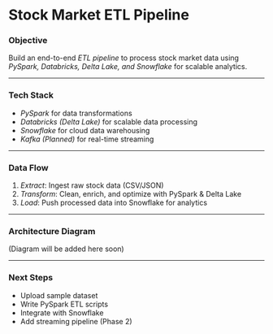 
# Stock Market ETL Pipeline

### Objective
Build an end-to-end *ETL pipeline* to process stock market data using *PySpark, Databricks, Delta Lake, and Snowflake* for scalable analytics.

---

### Tech Stack
- *PySpark* for data transformations  
- *Databricks (Delta Lake)* for scalable data processing  
- *Snowflake* for cloud data warehousing  
- *Kafka (Planned)* for real-time streaming  

---

### Data Flow
1. *Extract*: Ingest raw stock data (CSV/JSON)  
2. *Transform*: Clean, enrich, and optimize with PySpark & Delta Lake  
3. *Load*: Push processed data into Snowflake for analytics  

---

### Architecture Diagram
(Diagram will be added here soon)

---

### Next Steps
- Upload sample dataset
- Write PySpark ETL scripts
- Integrate with Snowflake
- Add streaming pipeline (Phase 2)
